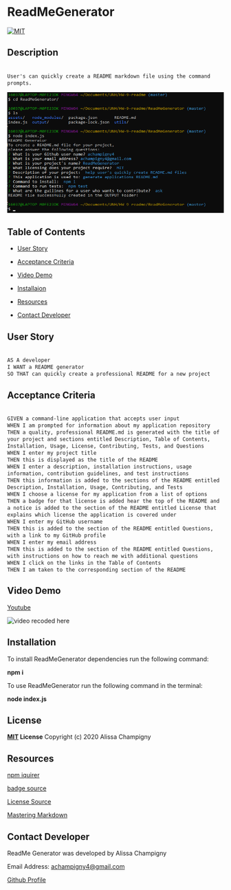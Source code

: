 # ReadMeGenerator

[![MIT](https://img.shields.io/badge/License-MIT-green.svg)](https://opensource.org/licenses/MIT)

## Description

```

User's can quickly create a README markdown file using the command prompts.

```

<img src="https://raw.githubusercontent.com/achampigny4/ReadMeGenerator/master/assets/commandprompt.png" alt="command prompt screenshot"/>

## Table of Contents

* [User Story](##User-Story)

* [Acceptance Criteria](##Acceptance-Criteria)

* [Video Demo](##Video-Demo)

* [Installaion](##Installation)

* [Resources](##Resources)

* [Contact Developer](##Contact-Developer)


## User Story

```

AS A developer
I WANT a README generator
SO THAT can quickly create a professional README for a new project

```

## Acceptance Criteria

```

GIVEN a command-line application that accepts user input
WHEN I am prompted for information about my application repository
THEN a quality, professional README.md is generated with the title of your project and sections entitled Description, Table of Contents, Installation, Usage, License, Contributing, Tests, and Questions
WHEN I enter my project title
THEN this is displayed as the title of the README
WHEN I enter a description, installation instructions, usage information, contribution guidelines, and test instructions
THEN this information is added to the sections of the README entitled Description, Installation, Usage, Contributing, and Tests
WHEN I choose a license for my application from a list of options
THEN a badge for that license is added hear the top of the README and a notice is added to the section of the README entitled License that explains which license the application is covered under
WHEN I enter my GitHub username
THEN this is added to the section of the README entitled Questions, with a link to my GitHub profile
WHEN I enter my email address
THEN this is added to the section of the README entitled Questions, with instructions on how to reach me with additional questions
WHEN I click on the links in the Table of Contents
THEN I am taken to the corresponding section of the README

```

## Video Demo

[Youtube](https://www.youtube.com/watch?v=g3ii2wMfKw0)

<img src="assets\ReadMeGenerator.webm" alt="video recoded here"/>

## Installation

To install ReadMeGenerator dependencies run the following command: 

**npm i**

To use ReadMeGenerator run the following command in the terminal:

**node index.js**

## License

**[MIT](https://opensource.org/licenses/MIT) License**
Copyright (c) 2020 Alissa Champigny

## Resources

[npm iquirer](https://www.npmjs.com/package/inquirer)

[badge source](https://gist.github.com/lukas-h/2a5d00690736b4c3a7ba#apache-20-license)

[License Source](https://choosealicense.com/licenses/mit/)

[Mastering Markdown](https://guides.github.com/features/mastering-markdown/)

## Contact Developer

ReadMe Generator was developed by Alissa Champigny

Email Address: achampigny4@gmail.com

[Github Profile](https://github.com/achampigny4)
